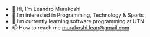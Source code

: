 - 👋 Hi, I’m Leandro Murakoshi
- 👀 I’m interested in Programming, Technology & Sports  
- 🌱 I’m currently learning software programming at UTN
- 📫 How to reach me murakoshi.lean@gmail.com

<!---
Leanmura/Leanmura is a ✨ special ✨ repository because its `README.md` (this file) appears on your GitHub profile.
You can click the Preview link to take a look at your changes.
--->
